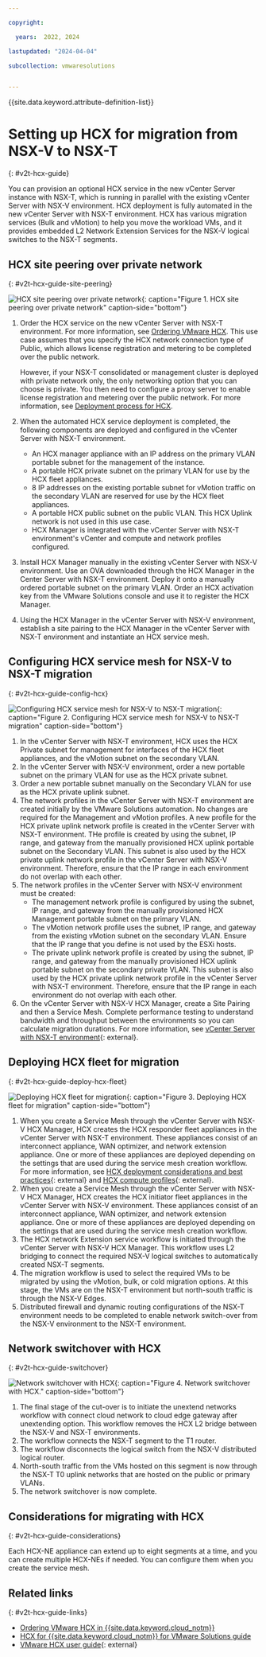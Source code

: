 ```yaml
---

copyright:

  years:  2022, 2024

lastupdated: "2024-04-04"

subcollection: vmwaresolutions


---
```


{{site.data.keyword.attribute-definition-list}}

# Setting up HCX for migration from NSX-V to NSX-T
{: #v2t-hcx-guide}

You can provision an optional HCX service in the new vCenter Server instance with NSX-T, which is running in parallel with the existing vCenter Server with NSX-V environment. HCX deployment is fully automated in the new vCenter Server with NSX-T environment. HCX has various migration services (Bulk and vMotion) to help you move the workload VMs, and it provides embedded L2 Network Extension Services for the NSX-V logical switches to the NSX-T segments.

## HCX site peering over private network
{: #v2t-hcx-guide-site-peering}

![HCX site peering over private network](../../images/v2t-hcx-site-peering.svg "HCX site peering happens over private network"){: caption="Figure 1. HCX site peering over private network" caption-side="bottom"}

1. Order the HCX service on the new vCenter Server with NSX-T environment. For more information, see [Ordering VMware HCX](/docs/vmwaresolutions?topic=vmwaresolutions-hcx_ordering). This use case assumes that you specify the HCX network connection type of Public, which allows license registration and metering to be completed over the public network.

   However, if your NSX-T consolidated or management cluster is deployed with private network only, the only networking option that you can choose is private. You then need to configure a proxy server to enable license registration and metering over the public network. For more information, see [Deployment process for HCX](/docs/vmwaresolutions?topic=vmwaresolutions-hcx_ordering#hcx_ordering-deploy).
2. When the automated HCX service deployment is completed, the following components are deployed and configured in the vCenter Server with NSX-T environment.
   * An HCX manager appliance with an IP address on the primary VLAN portable subnet for the management of the instance.
   * A portable HCX private subnet on the primary VLAN for use by the HCX fleet appliances.
   * 8 IP addresses on the existing portable subnet for vMotion traffic on the secondary VLAN are reserved for use by the HCX fleet appliances.
   * A portable HCX public subnet on the public VLAN. This HCX Uplink network is not used in this use case.
   * HCX Manager is integrated with the vCenter Server with NSX-T environment's vCenter and compute and network profiles configured.
3. Install HCX Manager manually in the existing vCenter Server with NSX-V environment. Use an OVA downloaded through the HCX Manager in the Center Server with NSX-T environment. Deploy it onto a manually ordered portable subnet on the primary VLAN. Order an HCX activation key from the VMware Solutions console and use it to register the HCX Manager.
4. Using the HCX Manager in the vCenter Server with NSX-V environment, establish a site pairing to the HCX Manager in the vCenter Server with NSX-T environment and instantiate an HCX service mesh.

## Configuring HCX service mesh for NSX-V to NSX-T migration
{: #v2t-hcx-guide-config-hcx}

![Configuring HCX service mesh for NSX-V to NSX-T migration](../../images/v2t-hcx-service-mesh-net.svg "Configuring HCX service mesh for NSX-V to NSX-T migration uses optimal connectivity for network bandwidth point of view though the secondary VLAN."){: caption="Figure 2. Configuring HCX service mesh for NSX-V to NSX-T migration" caption-side="bottom"}

1. In the vCenter Server with NSX-T environment, HCX uses the HCX Private subnet for management for interfaces of the HCX fleet appliances, and the vMotion subnet on the secondary VLAN.
2. In the vCenter Server with NSX-V environment, order a new portable subnet on the primary VLAN for use as the HCX private subnet.
3. Order a new portable subnet manually on the Secondary VLAN for use as the HCX private uplink subnet.
4. The network profiles in the vCenter Server with NSX-T environment are created initially by the VMware Solutions automation. No changes are required for the Management and vMotion profiles. A new profile for the HCX private uplink network profile is created in the vCenter Server with NSX-T environment. THe profile is created by using the subnet, IP range, and gateway from the manually provisioned HCX uplink portable subnet on the Secondary VLAN. This subnet is also used by the HCX private uplink network profile in the vCenter Server with NSX-V environment. Therefore, ensure that the IP range in each environment do not overlap with each other.
5. The network profiles in the vCenter Server with NSX-V environment must be created:
   * The management network profile is configured by using the subnet, IP range, and gateway from the manually provisioned HCX Management portable subnet on the primary VLAN.
   * The vMotion network profile uses the subnet, IP range, and gateway from the existing vMotion subnet on the secondary VLAN. Ensure that the IP range that you define is not used by the ESXi hosts.
   * The private uplink network profile is created by using the subnet, IP range, and gateway from the manually provisioned HCX uplink portable subnet on the secondary private VLAN. This subnet is also used by the HCX private uplink network profile in the vCenter Server with NSX-T environment. Therefore, ensure that the IP range in each environment do not overlap with each other.
6. On the vCenter Server with NSX-V HCX Manager, create a Site Pairing and then a Service Mesh. Complete performance testing to understand bandwidth and throughput between the environments so you can calculate migration durations. For more information, see [vCenter Server with NSX-T environment](https://communities.vmware.com/t5/HCX-Documents/HCX-Network-Underlay-Characterization-and-Performance-Outcomes-1/ta-p/2873360?attachment-id=107733){: external}.


## Deploying HCX fleet for migration
{: #v2t-hcx-guide-deploy-hcx-fleet}

![Deploying HCX fleet for migration](../../images/v2t-hcx-hcx-fleet.svg "Deploying HCX fleet for migration. You can deploy multiple appliances to scale the migration solution."){: caption="Figure 3. Deploying HCX fleet for migration" caption-side="bottom"}

1. When you create a Service Mesh through the vCenter Server with NSX-V HCX Manager, HCX creates the HCX responder fleet appliances in the vCenter Server with NSX-T environment. These appliances consist of an interconnect appliance, WAN optimizer, and network extension appliance. One or more of these appliances are deployed depending on the settings that are used during the service mesh creation workflow. For more information, see [HCX deployment considerations and best practices](https://hcx.design/wp-content/uploads/2019/07/hcx_dbp_wp.pdf){: external} and [HCX compute profiles](https://hcx.design/wp-content/uploads/2020/02/hcx-compute-profiles.pdf){: external}.
2. When you create a Service Mesh through the vCenter Server with NSX-V HCX Manager, HCX creates the HCX initiator fleet appliances in the vCenter Server with NSX-V environment. These appliances consist of an interconnect appliance, WAN optimizer, and network extension appliance. One or more of these appliances are deployed depending on the settings that are used during the service mesh creation workflow.
3. The HCX network Extension service workflow is initiated through the vCenter Server with NSX-V HCX Manager. This workflow uses L2 bridging to connect the required NSX-V logical switches to automatically created NSX-T segments.
4. The migration workflow is used to select the required VMs to be migrated by using the vMotion, bulk, or cold migration options. At this stage, the VMs are on the NSX-T environment but north-south traffic is through the NSX-V Edges.
5. Distributed firewall and dynamic routing configurations of the NSX-T environment needs to be completed to enable network switch-over from the NSX-V environment to the NSX-T environment.

## Network switchover with HCX
{: #v2t-hcx-guide-switchover}

![Network switchover with HCX](../../images/v2t-hcx-network.svg "Network switchover with HCX."){: caption="Figure 4. Network switchover with HCX." caption-side="bottom"}

1. The final stage of the cut-over is to initiate the unextend networks workflow with connect cloud network to cloud edge gateway after unextending option. This workflow removes the HCX L2 bridge between the NSX-V and NSX-T environments.
2. The workflow connects the NSX-T segment to the T1 router.
3. The workflow disconnects the logical switch from the NSX-V distributed logical router.
4. North-south traffic from the VMs hosted on this segment is now through the NSX-T T0 uplink networks that are hosted on the public or primary VLANs.
5. The network switchover is now complete.


## Considerations for migrating with HCX
{: #v2t-hcx-guide-considerations}

Each HCX-NE appliance can extend up to eight segments at a time, and you can create multiple HCX-NEs if needed. You can configure them when you create the service mesh.

## Related links
{: #v2t-hcx-guide-links}

* [Ordering VMware HCX in {{site.data.keyword.cloud_notm}}](/docs/vmwaresolutions?topic=vmwaresolutions-hcx_ordering)
* [HCX for {{site.data.keyword.cloud_notm}} for VMware Solutions guide](/docs/vmwaresolutions?topic=vmwaresolutions-hcxclient-planning-prep-install)
* [VMware HCX user guide](https://docs.vmware.com/en/VMware-HCX/4.3/VMware%20HCX%20Documentation%204.3.zip){: external}
